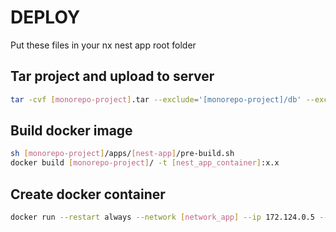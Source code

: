 # DEPLOY

Put these files in your nx nest app root folder

## Tar project and upload to server

```bash
tar -cvf [monorepo-project].tar --exclude='[monorepo-project]/db' --exclude='[monorepo-project]/node_modules' --exclude='[monorepo-project]/.git' --exclude='[monorepo-project]/scripts' --exclude='[monorepo-project]/*.DS_Store' [monorepo-project]/
```

## Build docker image

```bash
sh [monorepo-project]/apps/[nest-app]/pre-build.sh
docker build [monorepo-project]/ -t [nest_app_container]:x.x
```

## Create docker container

```bash
docker run --restart always --network [network_app] --ip 172.124.0.5 --name [nest_app_container] -e TZ=UTC+5 -p 8000:8000 -d [nest_app_container]:x.x
```
